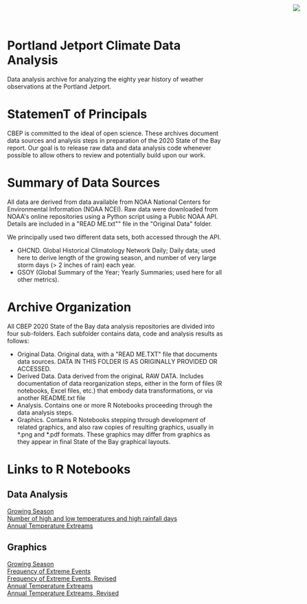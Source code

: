 # Portland Jetport Climate Data Analysis
<img
    src="https://www.cascobayestuary.org/wp-content/uploads/2014/04/logo_sm.jpg"
    style="position:absolute;top:10px;right:50px;" />

Data analysis archive for analyzing the eighty year history of weather observations at the Portland Jetport.

# StatemenT of Principals
CBEP is committed to the ideal of open science.  These archives document data sources and analysis steps in preparation of the 2020 State of the Bay report.  Our goal is to release raw data and data analysis code whenever possible to allow others to review and potentially build upon our work.

# Summary of Data Sources
All data are derived from data available from NOAA National Centers for Environmental Information (NOAA NCEI).  Raw data were downloaded from NOAA's online repositories using a Python script using a Public NOAA API.  Details are included in a "READ ME.txt"" file in the "Original Data" folder.

We principally used two different data sets, both accessed through the API.
- GHCND.  Global Historical Climatology Network Daily; Daily data; used here to derive length of the growing season, and number of very large storm days (> 2 inches of rain) each year.
- GSOY (Global Summary of the Year; Yearly Summaries; used here for all other metrics).

# Archive Organization
All CBEP 2020 State of the Bay data analysis repositories are divided into four sub-folders.  Each subfolder contains data, code and analysis results as follows:  

- Original Data.  Original data, with a "READ ME.TXT" file that documents data sources.  DATA IN THIS FOLDER IS AS ORIGINALLY PROVIDED OR ACCESSED.
- Derived Data.  Data derived from the originaL RAW DATA.  Includes documentation of data reorganization steps, either in the form of files (R notebooks, Excel files, etc.) that embody data transformations, or via another README.txt file
- Analysis.  Contains one or more R Notebooks proceeding through the data analysis steps.
- Graphics.  Contains R Notebooks stepping through development of related graphics, and also raw copies of resulting graphics, usually in \*.png and \*.pdf formats.  These graphics may differ from graphics as they appear in final State of the Bay graphical layouts.

# Links to R Notebooks
## Data Analysis
[Growing Season](./Analysis/Analysis_of_length_of_growing_season_3.Rmd)  
[Number of high and low temperatures and high rainfall days](Frequency_Analysis_2.Rmd)  
[Annual Temperature Extreams](Analysis_of_max_min_and_averages.Rmd)  

## Graphics
[Growing Season](length_of_growing_season_3.Rmd)  
[Frequency of Extreme Events](Frequency_Analysis_Graphics.Rmd)  
[Frequency of Extreme Events, Revised](Frequency-Analysis-Single-Graphics.Rmd)  
[Annual Temperature Extreams](max_min_and_averages.Rmd)  
[Annual Temperature Extreams, Revised](max_min_and_averages_single_graphics.Rmd)  

